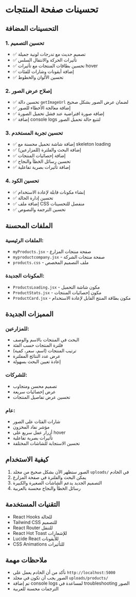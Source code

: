 # تحسينات صفحة المنتجات

## التحسينات المضافة

### 1. تحسين التصميم
- ✅ تصميم حديث مع تدرجات لونية جميلة
- ✅ تأثيرات الحركة والانتقال السلس
- ✅ تحسين بطاقات المنتجات مع تأثيرات hover
- ✅ إضافة أيقونات وشارات للفئات
- ✅ تحسين الألوان والخطوط

### 2. إصلاح عرض الصور
- ✅ تحسين دالة `getImageUrl` لضمان عرض الصور بشكل صحيح
- ✅ إضافة معالجة الأخطاء للصور
- ✅ إضافة صورة افتراضية عند فشل تحميل الصورة
- ✅ إضافة console logs لتتبع حالة تحميل الصور

### 3. تحسين تجربة المستخدم
- ✅ إضافة شاشة تحميل محسنة مع skeleton loading
- ✅ إضافة البحث والفلترة (للمزارعين)
- ✅ إضافة إحصائيات المنتجات
- ✅ تحسين رسائل الخطأ والنجاح
- ✅ إضافة تأثيرات بصرية تفاعلية

### 4. تحسين الكود
- ✅ إنشاء مكونات قابلة لإعادة الاستخدام
- ✅ تحسين إدارة الحالة
- ✅ إضافة ملف CSS منفصل للتحسينات
- ✅ تحسين الترجمة والنصوص

## الملفات المحسنة

### الملفات الرئيسية:
- `myProducts.jsx` - صفحة منتجات المزارع
- `myproductcompany.jsx` - صفحة منتجات الشركة
- `products.css` - ملف التصميم المخصص

### المكونات الجديدة:
- `ProductsLoading.jsx` - مكون شاشة التحميل
- `ProductStats.jsx` - مكون إحصائيات المنتجات
- `ProductCard.jsx` - مكون بطاقة المنتج القابل لإعادة الاستخدام

## المميزات الجديدة

### للمزارعين:
- البحث في المنتجات بالاسم والوصف
- فلترة المنتجات حسب الفئة
- ترتيب المنتجات (اسم، سعر، كمية)
- عرض عدد النتائج المفلترة
- إعادة تعيين البحث بسهولة

### للشركات:
- تصميم محسن ومتجاوب
- عرض إحصائيات سريعة
- تحسين عرض تفاصيل المنتجات

### عام:
- شارات الفئات على الصور
- مؤشر نفاد المخزون
- أزرار عمل سريع على hover
- تأثيرات بصرية تفاعلية
- تحسين الاستجابة للشاشات المختلفة

## كيفية الاستخدام

1. الصور ستظهر الآن بشكل صحيح من مجلد `uploads/` في الخادم
2. يمكن البحث والفلترة في صفحة المزارع
3. التصميم الجديد يدعم الشاشات الصغيرة والكبيرة
4. رسائل الخطأ والنجاح محسنة بالعربية

## التقنيات المستخدمة

- React Hooks للحالة
- Tailwind CSS للتصميم
- React Router للتنقل
- React Hot Toast للإشعارات
- Lucide React للأيقونات
- CSS Animations للتأثيرات

## ملاحظات مهمة

- تأكد من أن الخادم يعمل على `http://localhost:5000`
- الصور يجب أن تكون في مجلد `uploads/products/`
- تم إضافة console logs لمساعدة في troubleshooting الصور
- الترجمات محسنة للعربية
